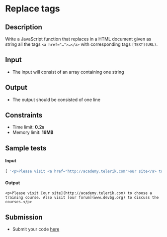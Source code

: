 # Replace tags

## Description
Write a JavaScript function that replaces in a HTML document given as string all the tags `<a href="…">…</a>` with corresponding tags `[TEXT](URL)`.

## Input
- The input will consist of an array containing one string

## Output
- The output should be consisted of one line

## Constraints
- Time limit: **0.2s**
- Memory limit: **16MB**

## Sample tests

#### Input
```js
[ '<p>Please visit <a href="http://academy.telerik.com">our site</a> to choose a training course. Also visit <a href="www.devbg.org">our forum</a> to discuss the courses.</p>' ]
```

#### Output
```
<p>Please visit [our site](http://academy.telerik.com) to choose a training course. Also visit [our forum](www.devbg.org) to discuss the courses.</p>
```

## Submission
- Submit your code [here](http://bgcoder.com/Contests/Compete/Index/364#7)
